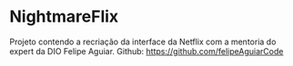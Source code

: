 # NightmareFlix
Projeto contendo a recriação da interface da Netflix com a mentoria do expert da DIO Felipe Aguiar. Github: https://github.com/felipeAguiarCode
